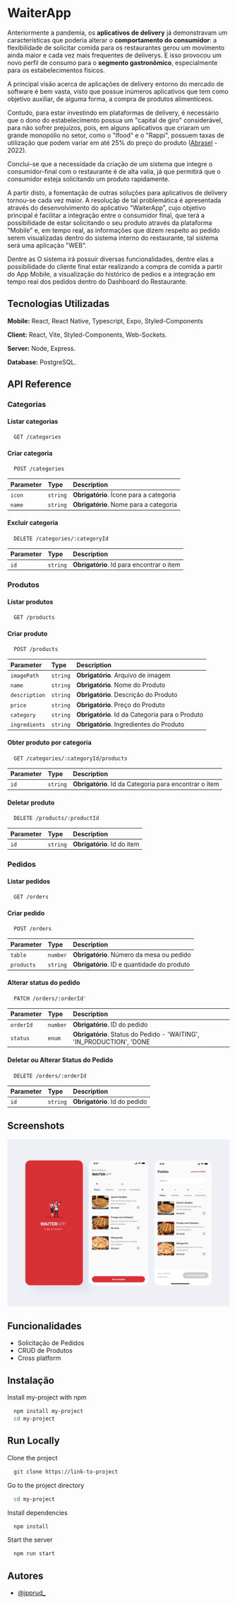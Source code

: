
# WaiterApp
 
Anteriormente a pandemia, os **aplicativos de delivery** já demonstravam um características que poderia alterar o **comportamento do consumidor**: a flexíbilidade de solicitar comida para os restaurantes gerou um movimento ainda maior e cada vez mais frequentes de deliverys. E isso provocou um novo perfil de consumo para o **segmento gastronômico**, especialmente para os estabelecimentos físicos.

A principal visão acerca de aplicações de delivery entorno do mercado de software é bem vasta, visto que possue inúmeros aplicativos que tem como objetivo auxiliar, de alguma forma, a compra de produtos alimentíceos.

Contudo, para estar investindo em plataformas de delivery, é necessário que o dono do estabelecimento possua um "capital de giro" considerável, para não sofrer prejuízos, pois, em alguns aplicativos que criaram um grande monopólio no setor, como o "Ifood" e o "Rappi", possuem taxas de utilização que podem variar em até 25% do preço do produto ([Abrasel](https://abrasel.com.br/revista/mercado-e-tendencias/restaurantes-adotam-sistema-proprio-de-entrega-para-fugir-de-taxas-de-apps/) - 2022).

Conclui-se que a necessidade da criação de um sistema que integre o consumidor-final com o restaurante é de alta valia, já que permitirá que o consumidor esteja solicitando um produto rapidamente.

A partir disto, a fomentação de outras soluções para aplicativos de delivery tornou-se cada vez maior. A resoluçãp de tal problemática é apresentada através do desenvolvimento do aplicativo "WaiterApp”, cujo objetivo principal é facilitar a integração entre o consumidor final, que terá a possibilidade de estar solicitando o seu produto através da plataforma "Mobile" e, em tempo real, as informações que dizem respeito ao pedido serem visualizadas dentro do sistema interno do restaurante, tal sistema será uma aplicação "WEB".

Dentre as O sistema irá possuir diversas funcionalidades, dentre elas a possibilidade do cliente final estar realizando a compra de comida a partir do App Mobile, a visualização do histórico de pedios e a integração em tempo real dos pedidos dentro do Dashboard do Restaurante.

## Tecnologias Utilizadas

**Mobile:** React, React Native, Typescript, Expo, Styled-Components

**Client:** React, Vite, Styled-Components, Web-Sockets.

**Server:** Node, Express.

**Database:** PostgreSQL.

## API Reference

### Categorias

#### Listar categorias

```bash
  GET /categories
```

#### Criar categoria

```bash
  POST /categories
```

| Parameter | Type     | Description                       |
| :-------- | :------- | :-------------------------------- |
| `icon`      | `string` | **Obrigatório**. Ícone para a categoria |
| `name`      | `string` | **Obrigatório**. Nome para a categoria |

#### Excluir categoria

```bash
  DELETE /categories/:categoryId
```

| Parameter | Type     | Description                       |
| :-------- | :------- | :-------------------------------- |
| `id`      | `string` | **Obrigatório**. Id para encontrar o item |

### Produtos

#### Listar produtos

```bash
  GET /products
```

#### Criar produto

```bash
  POST /products
```

| Parameter | Type     | Description                       |
| :-------- | :------- | :-------------------------------- |
| `imagePath`    | `string` | **Obrigatório**. Arquivo de imagem |
| `name`         | `string` | **Obrigatório**. Nome do Produto |
| `description`  | `string` | **Obrigatório**. Descrição do Produto |
| `price`        | `string` | **Obrigatório**. Preço do Produto |
| `category`     | `string` | **Obrigatório**. Id da Categoria para o Produto |
| `ingredients`  | `string` | **Obrigatório**. Ingredientes do Produto |

#### Obter produto por categoria

```bash
  GET /categories/:categoryId/products
```

| Parameter | Type     | Description                       |
| :-------- | :------- | :-------------------------------- |
| `id`      | `string` | **Obrigatório**. Id da Categoria para encontrar o item |

#### Deletar produto

```bash
  DELETE /products/:productId
```

| Parameter | Type     | Description                       |
| :-------- | :------- | :-------------------------------- |
| `id`      | `string` | **Obrigatório**. Id do item |

### Pedidos

#### Listar pedidos

```bash
  GET /orders
```

#### Criar pedido

```bash
  POST /orders
```

| Parameter | Type     | Description                       |
| :-------- | :------- | :-------------------------------- |
| `table`      | `number` | **Obrigatório**. Número da mesa ou pedido       |
| `products`      | `string` | **Obrigatório**. ID e quantidade do produto      |


#### Alterar status do pedido

```bash
  PATCH /orders/:orderId'
```

| Parameter | Type     | Description                       |
| :-------- | :------- | :-------------------------------- |
| `orderId`      | `number` | **Obrigatório**. ID do pedido       |
| `status`      | `enum` | **Obrigatório**. Status do Pedido - 'WAITING', 'IN_PRODUCTION', 'DONE    |

#### Deletar ou Alterar Status do Pedido

```bash
  DELETE /orders/:orderId
```

| Parameter | Type     | Description                       |
| :-------- | :------- | :-------------------------------- |
| `id`      | `string` | **Obrigatório**. Id do pedido |

## Screenshots

![App Screenshot](./github/assets/app.png)


## Funcionalidades

- Solicitação de Pedidos
- CRUD de Produtos
- Cross platform

## Instalação

Install my-project with npm

```bash
  npm install my-project
  cd my-project
```
    
## Run Locally

Clone the project

```bash
  git clone https://link-to-project
```

Go to the project directory

```bash
  cd my-project
```

Install dependencies

```bash
  npm install
```

Start the server

```bash
  npm run start
```


## Autores

- [@jpprud_](https://github.com/jp-prud)
